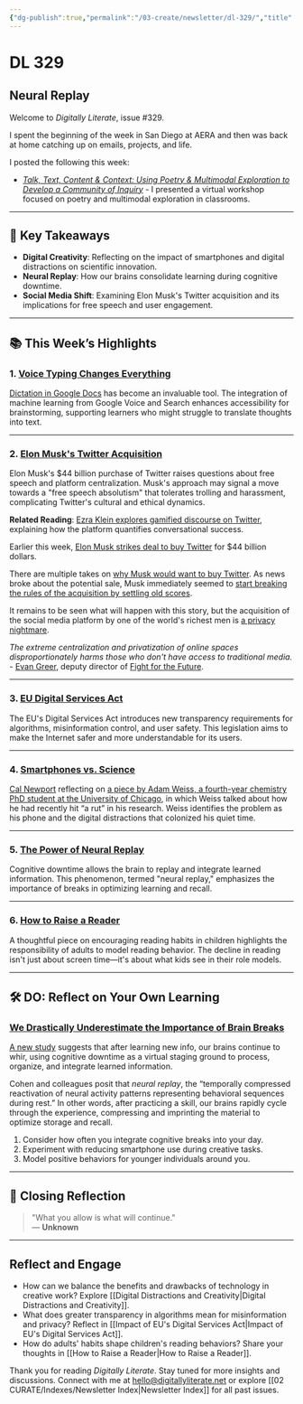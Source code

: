 ```yaml
---
{"dg-publish":true,"permalink":"/03-create/newsletter/dl-329/","title":"Neural Replay","tags":["data","disinformation","education","futures","identity","privacy","security","social-media","twitter"]}
---
```



# DL 329

## Neural Replay

Welcome to _Digitally Literate_, issue #329.

I spent the beginning of the week in San Diego at AERA and then was back at home catching up on emails, projects, and life.

I posted the following this week:

- _[_Talk, Text, Content & Context: Using Poetry & Multimodal Exploration to Develop a Community of Inquiry_](https://literacy6-12.org/poetry-and-multimodal-exploration/)_ - I presented a virtual workshop focused on poetry and multimodal exploration in classrooms.

---

## 🔖 Key Takeaways

- **Digital Creativity**: Reflecting on the impact of smartphones and digital distractions on scientific innovation.  
- **Neural Replay**: How our brains consolidate learning during cognitive downtime.  
- **Social Media Shift**: Examining Elon Musk's Twitter acquisition and its implications for free speech and user engagement.  

---

## 📚 This Week’s Highlights

### 1. **[Voice Typing Changes Everything](https://www.youtube.com/watch?v=Unwa4fYxwJo)**  
[Dictation in Google Docs](https://support.google.com/docs/answer/4492226) has become an invaluable tool. The integration of machine learning from Google Voice and Search enhances accessibility for brainstorming, supporting learners who might struggle to translate thoughts into text.  

---

### 2. **[Elon Musk's Twitter Acquisition](https://www.nytimes.com/2022-04-27/opinion/elon-musk-twitter.html)**  
Elon Musk's $44 billion purchase of Twitter raises questions about free speech and platform centralization. Musk's approach may signal a move towards a "free speech absolutism" that tolerates trolling and harassment, complicating Twitter's cultural and ethical dynamics.  

**Related Reading**: [Ezra Klein explores gamified discourse on Twitter](https://philpapers.org/archive/NGUHTG.pdf), explaining how the platform quantifies conversational success.  

Earlier this week, [Elon Musk strikes deal to buy Twitter](https://techcrunch.com/2022-04-25/twitter-accepts-elon-musks-43b-acquisition-offer/) for $44 billion dollars.

There are multiple takes on [why Musk would want to buy Twitter](https://www.newyorker.com/culture/infinite-scroll/why-would-elon-musk-want-to-buy-twitter). As news broke about the potential sale, Musk immediately seemed to [start breaking the rules of the acquisition by settling old scores](https://www.platformer.news/p/musk-flips-twitter-the-bird?s=r).

It remains to be seen what will happen with this story, but the acquisition of the social media platform by one of the world's richest men is [a privacy nightmare](https://www.wired.com/story/elon-musk-twitter-privacy-anonymity/).

_The extreme centralization and privatization of online spaces disproportionately harms those who don't have access to traditional media._ \- [Evan Greer](https://evangreer.org/), deputy director of [Fight for the Future](https://www.fightforthefuture.org/).

---

### 3. **[EU Digital Services Act](https://www.theverge.com/2022-04-23/23036976/eu-digital-services-act-finalized-algorithms-targeted-advertising)**  
The EU's Digital Services Act introduces new transparency requirements for algorithms, misinformation control, and user safety. This legislation aims to make the Internet safer and more understandable for its users.  

---

### 4. **[Smartphones vs. Science](https://www.calnewport.com/blog/2022-03-31/smartphones-vs-science-on-distraction-and-the-suppression-of-genius/)**  

[Cal Newport](https://www.calnewport.com/) reflecting on [a piece by Adam Weiss, a fourth-year chemistry PhD student at the University of Chicago](https://www.nature.com/articles/d41586-022-00453-4), in which Weiss talked about how he had recently hit “a rut” in his research. Weiss identifies the problem as his phone and the digital distractions that colonized his quiet time.

---

### 5. **[The Power of Neural Replay](https://www.edutopia.org/article/we-drastically-underestimate-importance-brain-breaks)**  
Cognitive downtime allows the brain to replay and integrate learned information. This phenomenon, termed "neural replay," emphasizes the importance of breaks in optimizing learning and recall.  

---

### 6. **[How to Raise a Reader](https://www.artofmanliness.com/people/fatherhood/how-to-raise-a-reader/)**  
A thoughtful piece on encouraging reading habits in children highlights the responsibility of adults to model reading behavior. The decline in reading isn't just about screen time—it's about what kids see in their role models.  

---

## 🛠️ DO: Reflect on Your Own Learning
### [We Drastically Underestimate the Importance of Brain Breaks](https://www.edutopia.org/article/we-drastically-underestimate-importance-brain-breaks)

[A new study](https://www.cell.com/cell-reports/fulltext/S2211-1247\(21\)00539-8#relatedArticles) suggests that after learning new info, our brains continue to whir, using cognitive downtime as a virtual staging ground to process, organize, and integrate learned information.

Cohen and colleagues posit that _neural replay_, the “temporally compressed reactivation of neural activity patterns representing behavioral sequences during rest.” In other words, after practicing a skill, our brains rapidly cycle through the experience, compressing and imprinting the material to optimize storage and recall.

1. Consider how often you integrate cognitive breaks into your day.  
2. Experiment with reducing smartphone use during creative tasks.  
3. Model positive behaviors for younger individuals around you.  

---

## 🌟 Closing Reflection

> "What you allow is what will continue."  
> — **Unknown**

---

## Reflect and Engage

- How can we balance the benefits and drawbacks of technology in creative work? Explore [[Digital Distractions and Creativity\|Digital Distractions and Creativity]].  
- What does greater transparency in algorithms mean for misinformation and privacy? Reflect in [[Impact of EU's Digital Services Act\|Impact of EU's Digital Services Act]].  
- How do adults' habits shape children's reading behaviors? Share your thoughts in [[How to Raise a Reader\|How to Raise a Reader]].  

Thank you for reading _Digitally Literate_. Stay tuned for more insights and discussions. Connect with me at [hello@digitallyliterate.net](mailto:hello@digitallyliterate.net) or explore [[02 CURATE/Indexes/Newsletter Index\|Newsletter Index]] for all past issues.
